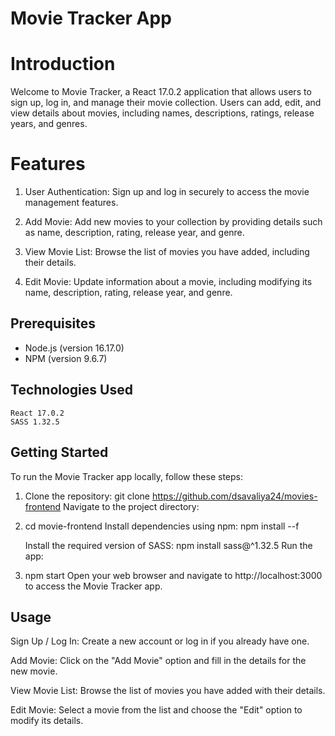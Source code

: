 
# Movie Tracker App

# Introduction
Welcome to Movie Tracker, a React 17.0.2 application that allows users to sign up, log in, and manage their movie collection. Users can add, edit, and view details about movies, including names, descriptions, ratings, release years, and genres.

# Features

1. User Authentication:
    Sign up and log in securely to access the movie management features.

2. Add Movie:
    Add new movies to your collection by providing details such as name, description, rating, release year, and 
    genre.
3. View Movie List:
    Browse the list of movies you have added, including their details.
 
4. Edit Movie:
    Update information about a movie, including modifying its name, description, rating, release year, and genre.

## Prerequisites

- Node.js (version 16.17.0)
- NPM (version 9.6.7)

## Technologies Used
    React 17.0.2
    SASS 1.32.5

## Getting Started
To run the Movie Tracker app locally, follow these steps:

1. Clone the repository:
    git clone https://github.com/dsavaliya24/movies-frontend
    Navigate to the project directory:

2. cd movie-frontend
    Install dependencies using npm:
    npm install --f

    Install the required version of SASS:
    npm install sass@^1.32.5
    Run the app:

3. npm start
   Open your web browser and navigate to http://localhost:3000 to access the Movie Tracker app.

## Usage
  Sign Up / Log In:
  Create a new account or log in if you already have one.
  
  Add Movie:
  Click on the "Add Movie" option and fill in the details for the new movie.
  
  View Movie List:
  Browse the list of movies you have added with their details.
  
  Edit Movie:
  Select a movie from the list and choose the "Edit" option to modify its details.
  